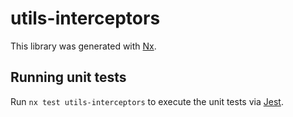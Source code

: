 # utils-interceptors

This library was generated with [Nx](https://nx.dev).

## Running unit tests

Run `nx test utils-interceptors` to execute the unit tests via [Jest](https://jestjs.io).
